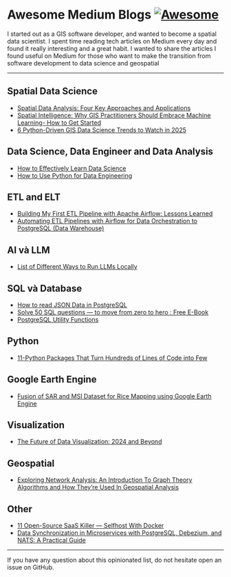 # Awesome Medium Blogs [![Awesome](https://cdn.rawgit.com/sindresorhus/awesome/d7305f38d29fed78fa85652e3a63e154dd8e8829/media/badge.svg)](https://github.com/duongvgm/awesome-medium-blogs-data-science-and-geospatial)

I started out as a GIS software developer, and wanted to become a spatial data scientist. I spent time reading tech articles on Medium every day and found it really interesting and a great habit. I wanted to share the articles I found useful on Medium for those who want to make the transition from software development to data science and geospatial 

---

## Spatial Data Science

* [Spatial Data Analysis: Four Key Approaches and Applications](https://medium.com/@mervegamzenar/four-disciplines-for-spatial-data-science-and-applications-490486849f58 )
* [Spatial Intelligence: Why GIS Practitioners Should Embrace Machine Learning- How to Get Started](https://pub.towardsai.net/spatial-intelligence-why-gis-practitioners-should-embrace-machine-learning-how-to-get-started-aa2d39da1f47)
* [6 Python-Driven GIS Data Science Trends to Watch in 2025](https://medium.com/tierra-insights/6-python-driven-gis-data-science-trends-to-watch-in-2025-8525db6bf307)

## Data Science, Data Engineer and Data Analysis

* [How to Effectively Learn Data Science](https://medium.com/illumination/how-to-effectively-learn-data-science-in-2024-b3f508db4f67)
* [How to Use Python for Data Engineering](https://medium.com/@raza104ali/how-to-use-python-for-data-engineering-cb4f0322bdc9)

## ETL and ELT

* [Building My First ETL Pipeline with Apache Airflow: Lessons Learned](https://medium.com/@mohamedaasir1992/building-my-first-etl-pipeline-with-apache-airflow-lessons-learned-e7b8e21e0a8d)
* [Automating ETL Pipelines with Airflow for Data Orchestration to PostgreSQL (Data Warehouse)](https://medium.com/@stevapps256/automating-etl-pipelines-with-airflow-for-data-orchestration-to-postgresql-data-warehouse-001d687a42aa)

## AI và LLM

* [List of Different Ways to Run LLMs Locally](https://medium.com/illumination/list-of-different-ways-to-run-llms-locally-55f7268c55a2)

## SQL và Database

* [How to read JSON Data in PostgreSQL](https://medium.com/@tech.interview.buddies/how-to-read-json-data-in-postgresql-2fe5f8565218 )
* [Solve 50 SQL questions — to move from zero to hero : Free E-Book](https://levelup.gitconnected.com/solve-50-sql-questions-to-move-from-zero-to-hero-free-e-book-6e7ee70c93f8)
* [PostgreSQL Utility Functions](https://medium.com/@vbilopav/postgresql-utility-functions-c2134309da42)

## Python

* [11-Python Packages That Turn Hundreds of Lines of Code into Few](https://medium.com/top-python-libraries/11-python-packages-that-turn-hundreds-of-lines-of-code-into-one-b487f9bb95de)

## Google Earth Engine

* [Fusion of SAR and MSI Dataset for Rice Mapping using Google Earth Engine ](https://sochkaar.medium.com/fusion-of-sar-sentinel-1-and-msi-sentinel-2-data-for-rice-mapping-using-google-earth-engine-5626c56738bb)

## Visualization

* [The Future of Data Visualization: 2024 and Beyond](https://medium.com/@mokkup/the-future-of-data-visualization-2024-and-beyond-3173a8e60494)

## Geospatial

* [Exploring Network Analysis: An Introduction To Graph Theory Algorithms and How They’re Used In Geospatial Analysis](https://medium.com/@tanner.overcash/exploring-network-analysis-an-introduction-to-graph-theory-algorithms-and-how-theyre-used-in-f7f4854654c)

## Other

* [11 Open-Source SaaS Killer — Selfhost With Docker](https://blog.devgenius.io/11-open-source-saas-killer-selfhost-with-docker-034456653568)
* [Data Synchronization in Microservices with PostgreSQL, Debezium, and NATS: A Practical Guide](https://medium.com/@bumurzaqov2/data-synchronization-in-microservices-with-postgresql-debezium-and-nats-a-practical-guide-0953694b6c20)

- - -

If you have any question about this opinionated list, do not hesitate open an issue on GitHub.
